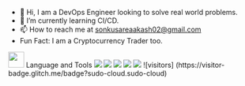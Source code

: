 - 👋 Hi, I am a DevOps Engineer looking to solve real world problems.
- 🌱 I’m currently learning CI/CD.
- 📫 How to reach me at sonkusareaakash02@gmail.com
- Fun Fact: I am a Cryptocurrency Trader too.

<img height="32" width="32" src="https://cdn.jsdelivr.net/npm/simple-icons@v5/icons/YouTube.svg" />
Language and Tools
<img src="https://img.icons8.com/color/48/000000/amazon-web-services.png"/> <img src="https://img.icons8.com/color/48/000000/linux--v2.png"/> 
<img src="https://img.icons8.com/material-outlined/48/000000/github.png"/> <img src="https://img.icons8.com/color/48/000000/jenkins.png"/>
<img src="https://img.icons8.com/color/48/000000/jira.png"/>
                    ![visitors] (https://visitor-badge.glitch.me/badge?sudo-cloud.sudo-cloud)


<!---
sudo-cloud/sudo-cloud is a ✨ special ✨ repository because its `README.md` (this file) appears on your GitHub profile.
You can click the Preview link to take a look at your changes.
--->
